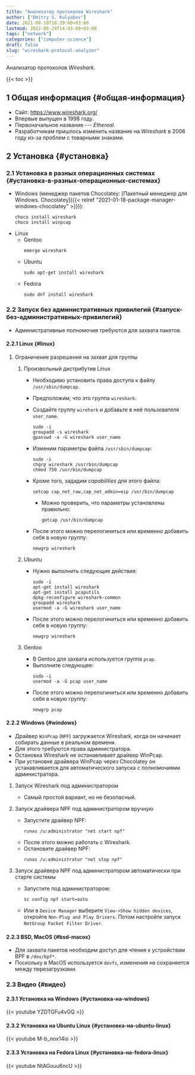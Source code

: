 ```yaml
---
title: "Анализатор протоколов Wireshark"
author: ["Dmitry S. Kulyabov"]
date: 2021-08-18T18:29:00+03:00
lastmod: 2022-08-29T14:43:00+03:00
tags: ["network"]
categories: ["computer-science"]
draft: false
slug: "wireshark-protocol-analyzer"
---
```


Анализатор протоколов _Wireshark_.

<!--more-->

{{< toc >}}


## <span class="section-num">1</span> Общая информация {#общая-информация}

-   Сайт: <https://www.wireshark.org/>
-   Впервые выпущен в 1998 году.
-   Первоначальное название --- _Ethereal_.
-   Разработчикам пришлось изменить название на _Wireshark_ в 2006 году из-за проблем с товарными знаками.


## <span class="section-num">2</span> Установка {#установка}


### <span class="section-num">2.1</span> Установка в разных операционных системах {#установка-в-разных-операционных-системах}

-   Windows (менеджер пакетов Chocolatey: [Пакетный менеджер для Windows. Chocolatey]({{< relref "2021-01-18-package-manager-windows-chocolatey" >}})):
    ```shell
    choco install wireshark
    choco install winpcap
    ```
-   Linux
    -   Gentoo
        ```shell
        emerge wireshark
        ```
    -   Ubuntu
        ```shell
        sudo apt-get install wireshark
        ```
    -   Fedora
        ```shell
        sudo dnf install wireshark
        ```


### <span class="section-num">2.2</span> Запуск без административных привилегий {#запуск-без-административных-привилегий}

-   Административные полномочия требуются для захвата пакетов.


#### <span class="section-num">2.2.1</span> Linux {#linux}

<!--list-separator-->

1.  Ограничение разрешения на захват для группы

    <!--list-separator-->

    1.  Произвольный дистрибутив Linux

        -   Необходимо установить права доступа к файлу `/usr/sbin/dumpcap`.
        -   Предположим, что это группа `wireshark`.
        -   Создайте группу `wirehark` и добавьте в неё пользователя `user_name`.
            ```shell
            sudo -i
            groupadd -s wireshark
            gpasswd -a -G wireshark user_name
            ```
        -   Изменим параметры файла `/usr/sbin/dumpcap`:
            ```shell
            sudo -i
            chgrp wireshark /usr/bin/dumpcap
            chmod 750 /usr/bin/dumpcap
            ```
        -   Кроме того, зададим _capabilities_ для этого файла:
            ```shell
            setcap cap_net_raw,cap_net_admin=eip /usr/bin/dumpcap
            ```

            -   Можно проверить, что параметры установлены правильно:
                ```shell
                getcap /usr/bin/dumpcap
                ```

        -   После этого можно перелогиниться или временно добавить себя в новую группу:
            ```shell
            newgrp wireshark
            ```

    <!--list-separator-->

    2.  Ubuntu

        -   Нужно выполнить следующие действия:
            ```shell
            sudo -i
            apt-get install wireshark
            apt-get install pcaputils
            dpkg-reconfigure wireshark-common
            groupadd wireshark
            usermod -a -G wireshark user_name
            ```
        -   После этого можно перелогиниться или временно добавить себя в новую группу:
            ```shell
            newgrp wireshark
            ```

    <!--list-separator-->

    3.  Gentoo

        -   В Gentoo для захвата используется группа `pcap`.
        -   Выполните следующее:
            ```shell
            sudo -i
            usermod -a -G pcap user_name
            ```
        -   После этого можно перелогиниться или временно добавить себя в новую группу:
            ```shell
            newgrp pcap
            ```


#### <span class="section-num">2.2.2</span> Windows {#windows}

-   Драйвер `WinPcap` (`NPF`) загружается Wireshark, когда он начинает собирать данные в реальном времени.
-   Для этого требуются права администратора.
-   Остановка Wireshark не останавливает драйвер WinPcap.
-   При установке драйвера WinPcap через Chocolatey он устанавливается для автоматического запуска с полномочиями администратора.

<!--list-separator-->

1.  Запуск Wireshark под администратором

    -   Самый простой вариант, но не безопасный.

<!--list-separator-->

2.  Запуск драйвера NPF под администратором вручную

    -   Запустите драйвер NPF:
        ```shell
        runas /u:administrator "net start npf"
        ```
    -   После этого можно работать с Wireshark.
    -   Остановите драйвер NPF:
        ```shell
        runas /u:administrator "net stop npf"
        ```

<!--list-separator-->

3.  Запуск драйвера NPF под администратором автоматически при старте системы

    -   Запустите под администратором:
        ```shell
        sc config npf start=auto
        ```
    -   Или в `Device Manager` выберите `View->Show hidden devices`, откройте `Non-Plug and Play Drivers`. Потом настройте запуск `NetGroup Packet Filter Driver`.


#### <span class="section-num">2.2.3</span> BSD, MacOS {#bsd-macos}

-   Для захвата пакетов необходим доступ для чтения к устройствам BPF в `/dev/bpf*`.
-   Поскольку в MacOS используется `devfs`, изменения не сохраняется между перезагрузками.


### <span class="section-num">2.3</span> Видео {#видео}


#### <span class="section-num">2.3.1</span> Установка на Windows {#установка-на-windows}

{{< youtube YZDTGFu4vGQ >}}


#### <span class="section-num">2.3.2</span> Установка на Ubuntu Linux {#установка-на-ubuntu-linux}

{{< youtube M-b_nox14io >}}


#### <span class="section-num">2.3.3</span> Установка на Fedora Linux {#установка-на-fedora-linux}

{{< youtube NtAGouu6ncU >}}
